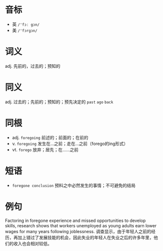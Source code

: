 # 音标

- 英 `/'fɔː gɔn/`
- 美 `/'fɔrɡɔn/`

# 词义

adj. 先前的，过去的；预知的


# 同义

adj. 过去的；先前的；预知的；预先决定的
`past` `ago` `back`

# 同根

- adj. `foregoing` 前述的；前面的；在前的
- v. `foregoing` 发生在…之前；走在…之前（forego的ing形式）
- vt. `forego` 放弃；居先；在……之前

# 短语

- `foregone conclusion` 预料之中必然发生的事情；不可避免的结局

# 例句

Factoring in foregone experience and missed opportunities to develop skills, research shows that workers unemployed as young adults earn lower wages for many years following joblessness.
调查显示，由于年轻人之前的经历，再加上错过了发展技能的机会，因此失业的年轻人在失业之后的许多年里，他们的收入也会相对较低。


